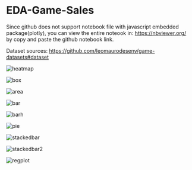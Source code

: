 # EDA-Game-Sales
Since github does not support notebook file with javascript embedded package(plotly), you can view the entire noteook in: https://nbviewer.org/ by copy and paste the github notebook link.

Dataset sources: https://github.com/leomaurodesenv/game-datasets#dataset

![heatmap](https://github.com/longbui23/EDA-Game-Sales/assets/112489957/42a5885c-b7b5-4829-ada4-edb293c46579)

![box](https://github.com/longbui23/EDA-Game-Sales/assets/112489957/52e88c87-c11f-4074-aba3-5e7457eda67b)

![area](https://github.com/longbui23/EDA-Game-Sales/assets/112489957/e987d030-a280-4964-8502-a6303127b9d7)

![bar](https://github.com/longbui23/EDA-Game-Sales/assets/112489957/9bc72b29-f74a-49c3-8c88-011f25866cef)

![barh](https://github.com/longbui23/EDA-Game-Sales/assets/112489957/288d229c-d419-44f6-9489-53f70d1299ed)

![pie](https://github.com/longbui23/EDA-Game-Sales/assets/112489957/5e9473dc-d55a-460f-936a-04e16fb057cc)

![stackedbar](https://github.com/longbui23/EDA-Game-Sales/assets/112489957/212e5aa7-eb87-4fce-969d-b1e480eb8eff)

![stackedbar2](https://github.com/longbui23/EDA-Game-Sales/assets/112489957/30831ab6-1049-4f40-b44c-d0474f1cf392)

![regplot](https://github.com/longbui23/EDA-Game-Sales/assets/112489957/6e97a026-3d29-4d9d-bd42-a9af108503af)
